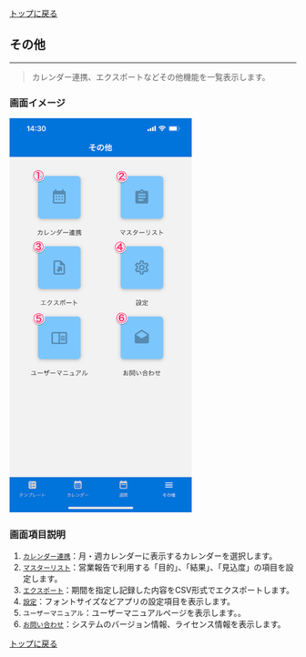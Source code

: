 [トップに戻る](./index.md)

## その他
***

> カレンダー連携、エクスポートなどその他機能を一覧表示します。

### 画面イメージ

<img src="./imgs/screens/other_screen.png" width="320px" />

### 画面項目説明

1. [`カレンダー連携`](./other/sync_calendar.md)：月・週カレンダーに表示するカレンダーを選択します。
1. [`マスターリスト`](./other/master_list.md)：営業報告で利用する「目的」、「結果」、「見込度」の項目を設定します。
1. [`エクスポート`](./other/export.md)：期間を指定し記録した内容をCSV形式でエクスポートします。
1. [`設定`](./settings/base.md)：フォントサイズなどアプリの設定項目を表示します。
1. `ユーザーマニュアル`：ユーザーマニュアルページを表示します。。
1. [`お問い合わせ`](./other/contact_us.md)：システムのバージョン情報、ライセンス情報を表示します。


[トップに戻る](./index.md)
